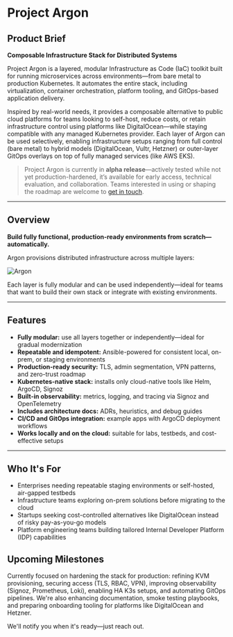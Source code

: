 # Project Argon

## Product Brief

**Composable Infrastructure Stack for Distributed Systems**

Project Argon is a layered, modular Infrastructure as Code (IaC) toolkit built for running microservices across environments—from bare metal to production Kubernetes. It automates the entire stack, including virtualization, container orchestration, platform tooling, and GitOps-based application delivery.

Inspired by real-world needs, it provides a composable alternative to public cloud platforms for teams looking to self-host, reduce costs, or retain infrastructure control using platforms like DigitalOcean—while staying compatible with any managed Kubernetes provider. Each layer of Argon can be used selectively, enabling infrastructure setups ranging from full control (bare metal) to hybrid models (DigitalOcean, Vultr, Hetzner) or outer-layer GitOps overlays on top of fully managed services (like AWS EKS).

> Project Argon is currently in **alpha release**—actively tested while not yet production-hardened, it’s available for early access, technical evaluation, and collaboration. Teams interested in using or shaping the roadmap are welcome to [get in touch](/contact).

---

## Overview

**Build fully functional, production-ready environments from scratch—automatically.**

Argon provisions distributed infrastructure across multiple layers:

![Argon](/images/argon.png)

Each layer is fully modular and can be used independently—ideal for teams that want to build their own stack or integrate with existing environments.

---

## Features

- **Fully modular:** use all layers together or independently—ideal for gradual modernization  
- **Repeatable and idempotent:** Ansible-powered for consistent local, on-prem, or staging environments  
- **Production-ready security:** TLS, admin segmentation, VPN patterns, and zero-trust roadmap  
- **Kubernetes-native stack:** installs only cloud-native tools like Helm, ArgoCD, Signoz  
- **Built-in observability:** metrics, logging, and tracing via Signoz and OpenTelemetry  
- **Includes architecture docs:** ADRs, heuristics, and debug guides  
- **CI/CD and GitOps integration:** example apps with ArgoCD deployment workflows  
- **Works locally and on the cloud:** suitable for labs, testbeds, and cost-effective setups

---

## Who It's For

- Enterprises needing repeatable staging environments or self-hosted, air-gapped testbeds  
- Infrastructure teams exploring on-prem solutions before migrating to the cloud  
- Startups seeking cost-controlled alternatives like DigitalOcean instead of risky pay-as-you-go models  
- Platform engineering teams building tailored Internal Developer Platform (IDP) capabilities  

## Upcoming Milestones

Currently focused on hardening the stack for production: refining KVM provisioning, securing access (TLS, RBAC, VPN), improving observability (Signoz, Prometheus, Loki), enabling HA K3s setups, and automating GitOps pipelines. We're also enhancing documentation, smoke testing playbooks, and preparing onboarding tooling for platforms like DigitalOcean and Hetzner.

We'll notify you when it's ready—just reach out.
